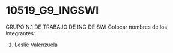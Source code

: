 # 10519_G9_INGSWI
GRUPO N.1 DE TRABAJO DE ING DE SWI
Colocar nombres de los integrantes:
1. Leslie Valenzuela
